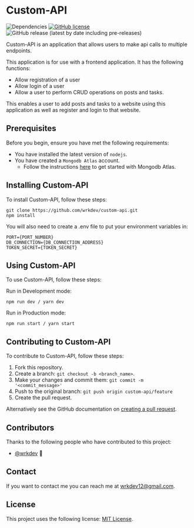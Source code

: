 # Custom-API

![Dependencies](https://img.shields.io/david/wrkdev/custom-api?style=flat-square) [![GitHub license](https://img.shields.io/github/license/wrkdev/custom-api?style=flat-square)](https://github.com/wrkdev/custom-api) ![GitHub release (latest by date including pre-releases)](https://img.shields.io/github/v/release/wrkdev/custom-api?include_prereleases&style=flat-square)

Custom-API is an application that allows users to make api calls to multiple endpoints.

This application is for use with a frontend application. It has the following functions:
* Allow registration of a user
* Allow login of a user
* Allow a user to perform CRUD operations on posts and tasks.

This enables a user to add posts and tasks to a website using this application as well as register and login to that website.

## Prerequisites

Before you begin, ensure you have met the following requirements:

* You have installed the latest version of `nodejs`.
* You have created a `Mongodb Atlas` account.
    * Follow the instructions [here](https://docs.atlas.mongodb.com/getting-started/) to get started with Mongodb Atlas.

## Installing Custom-API

To install Custom-API, follow these steps:

```
git clone https://github.com/wrkdev/custom-api.git
npm install
```

You will also need to create a .env file to put your environment variables in:

```
PORT={PORT_NUMBER}
DB_CONNECTION={DB_CONNECTION_ADDRESS}
TOKEN_SECRET={TOKEN_SECRET}
```

## Using Custom-API

To use Custom-API, follow these steps:

Run in Development mode:
```
npm run dev / yarn dev
```

Run in Production mode:
```
npm run start / yarn start
```

## Contributing to Custom-API

To contribute to Custom-API, follow these steps:

1. Fork this repository.
2. Create a branch: `git checkout -b <branch_name>`.
3. Make your changes and commit them: `git commit -m '<commit_message>'`
4. Push to the original branch: `git push origin custom-api/feature`
5. Create the pull request.

Alternatively see the GitHub documentation on [creating a pull request](https://help.github.com/en/github/collaborating-with-issues-and-pull-requests/creating-a-pull-request).

## Contributors

Thanks to the following people who have contributed to this project:

* [@wrkdev](https://github.com/wrkdev) 📖

## Contact

If you want to contact me you can reach me at wrkdev12@gmail.com.

## License

This project uses the following license: [MIT License](https://github.com/wrkdev/custom-api/LICENSE).
